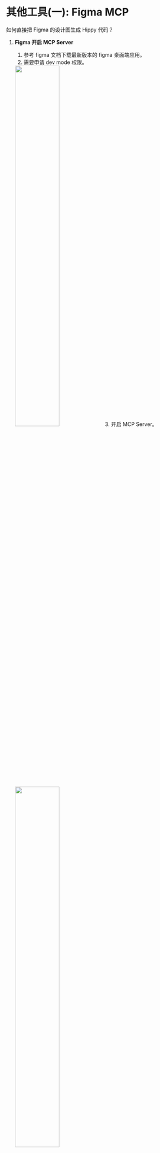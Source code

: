 # 其他工具(一): Figma MCP

如何直接把 Figma 的设计图生成 Hippy 代码？

1.  **Figma 开启 MCP Server**
    1.  参考 figma 文档下载最新版本的 figma 桌面端应用。
    2.  需要申请 dev mode 权限。

      <img src="ai/img/figma_dev.png"  width="50%"> 
    3.  开启 MCP Server。
      <img src="ai/img/figma_mcp_enable.png"  width="50%"> 

2.  **Cursor/Codebuddy/Vscode 等配置接入 MCP**
    *   可以参考：[配置使用教程](https://km.woa.com/articles/show/632094?kmref=search&from_page=1&no=2)
    *   **Cursor**:
        ```json
        {
          "mcpServers": {
            "Figma": {
              "url": "http://127.0.0.1:3845/mcp"
            }
          }
        }
        ```
    *   **CodeBuddy**:
        ```json
        {
          "mcpServers": {
            "Figma Dev Mode MCP": {
              "type": "http",
              "url": "http://127.0.0.1:3845/mcp"
            }
          }
        }
        ```
    *   **Vscode**:
        ```json
         "chat.mcp.discovery.enabled": true,
         "mcp": {
           "servers": {
             "Figma Dev Mode MCP": {
               "type": "http",
               "url": "http://127.0.0.1:3845/mcp"
             }
           }
         },
         "chat.agent.enabled": true
        ```

3.  **Figma MCP 方法**
    *   参考：[Figma MCP官方文档](https://help.figma.com/hc/en-us/articles/32132100833559-Guide-to-the-Dev-Mode-MCP-Server)
    *   `get_code`: 获取 figma 根据设计图生成的代码（目前只支持前端，后续会支持 compose 等），目前 cursor 直接用前端转 Hippy，效果也还不错。
    *   `get_variable_defs`: 获取 figma 选中的变量和样式等。
    *   `get_code_connect_map`: 获取 figma 节点 id 和代码组件库的映射表。
    *   `get_image`: 获取 figma 中图片的链接。
    *   `create_design_system_rules`: 创建 figma 的设计 rules，有助于设计系统和输出技术栈一致。
    *   `get_metadata`: 获取 figma 根据设计图生成的原始 dsl 信息。

4.  **使用示例**
    *   **Prompt**:
        > 请根据我提供的 Figma 设计链接，使用 Dev Mode + MCP 协议生成高质量的 Hippy React 代码。确保生成的代码结构清晰、还原度高，语义化良好，适配当前项目的组件体系，确保编译通过:
        > @https://www.figma.com/design/CMXiU5b0y7DWLF6oVpjyqm/Figma-Basics?node-id=0-495&t=7dr4gc6Ig2o3UwRg-4
        > 代码生成目录是 driver/js/examples/hippy-react-demo/src/components/figma-mcp/
        > 可以参考 driver/js/examples/hippy-react-demo/src/components/ 下的其他页面代码

